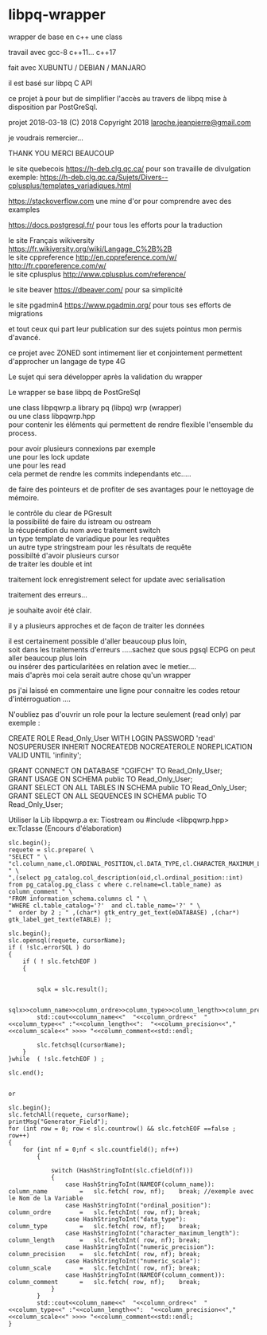 # libpq-wrapper
wrapper de base en c++ une class<br> 

travail avec gcc-8 c++11... c++17  <br>

fait avec XUBUNTU / DEBIAN / MANJARO 

il est basé sur libpq C API<br>

ce projet à pour but de simplifier l'accès au travers de libpq mise à disposition par PostGreSql.<br>


projet 2018-03-18  (C) 2018   Copyright 2018 <laroche.jeanpierre@gmail.com><br>

je voudrais remercier...<br>

THANK YOU   MERCI BEAUCOUP<br>


 le site quebecois 					https://h-deb.clg.qc.ca/		pour son travaille de divulgation<br>
 exemple:							https://h-deb.clg.qc.ca/Sujets/Divers--cplusplus/templates_variadiques.html<br>

 https://stackoverflow.com			une mine d'or pour comprendre avec des examples<br>

 https://docs.postgresql.fr/		pour tous les efforts pour la traduction<br>

 
 le site Français wikiversity		https://fr.wikiversity.org/wiki/Langage_C%2B%2B<br>
 le site cppreference				http://en.cppreference.com/w/<br>
									http://fr.cppreference.com/w/<br>
 le site cplusplus					http://www.cplusplus.com/reference/<br>

 le site beaver						https://dbeaver.com/			pour sa simplicité<br>

 le site pgadmin4					https://www.pgadmin.org/		pour tous ses efforts de migrations<br>  

 et tout ceux qui part leur publication sur des sujets pointus mon permis d'avancé.<br>

 ce projet avec ZONED sont intimement lier et conjointement permettent d'approcher un langage de type 4G<br>

 Le sujet qui sera développer après la validation du wrapper<br>


 Le wrapper se base libpq de PostGreSql<br>

 une class libpqwrp.a	           library pq (libpq)  wrp (wrapper)<br>
 ou une class libpqwrp.hpp<br>
 pour contenir les éléments qui permettent de rendre flexible l'ensemble du process.<br>


 pour avoir plusieurs connexions par exemple<br>
 une pour les lock update<br>
 une pour les read<br>
 cela permet de rendre les commits independants etc.....<br>

 de faire des pointeurs et de profiter de ses avantages pour le nettoyage de mémoire.<br>

 le contrôle du clear de PGresult<br>
 la possibilité de faire du istream ou ostream<br>
 la récupération du nom avec traitement switch<br>
 un type template de variadique pour les requêtes<br>
 un autre type stringstream pour les résultats de requête<br>
 possibilté d'avoir plusieurs cursor<br>
 de traiter les double et int<br>

 traitement lock enregistrement   select for update avec serialisation <br>

 traitement des erreurs...

 je souhaite avoir été clair.<br>

 il y a plusieurs approches et de façon de traiter les données<br>
 

 il est certainement possible d'aller beaucoup plus loin,<br>
 soit dans les traitements d'erreurs .....sachez que sous pgsql ECPG on peut aller beaucoup plus loin <br>
 ou insérer des particularitées en relation avec le metier....<br> 
 mais d'après moi cela serait autre chose qu'un wrapper<br>

 ps j'ai laissé en commentaire une ligne pour connaitre les codes retour d'intérroguation .... <br> 
 
 
 N'oubliez pas d'ouvrir un role pour la lecture seulement (read only)  par exemple : <br>
 
 CREATE ROLE Read_Only_User WITH LOGIN PASSWORD 'read' <br>
NOSUPERUSER INHERIT NOCREATEDB NOCREATEROLE NOREPLICATION VALID UNTIL 'infinity'; <br>

GRANT CONNECT ON DATABASE "CGIFCH" TO Read_Only_User; <br>
GRANT USAGE ON SCHEMA public TO Read_Only_User; <br>
GRANT SELECT ON ALL TABLES IN SCHEMA public TO Read_Only_User; <br>
GRANT SELECT ON ALL SEQUENCES IN SCHEMA public TO Read_Only_User;
<br>


Utiliser la Lib libpqwrp.a ex: Tiostream ou  #include <libpqwrp.hpp>   ex:Tclasse (Encours d'élaboration)

	slc.begin();
	requete = slc.prepare( \
	"SELECT " \
	"cl.column_name,cl.ORDINAL_POSITION,cl.DATA_TYPE,cl.CHARACTER_MAXIMUM_LENGTH,cl.NUMERIC_PRECISION,cl.NUMERIC_SCALE " \
	",(select pg_catalog.col_description(oid,cl.ordinal_position::int) from pg_catalog.pg_class c where c.relname=cl.table_name) as column_comment " \
	"FROM information_schema.columns cl " \
	"WHERE cl.table_catalog='?'  and cl.table_name='?' " \
	"  order by 2 ; " ,(char*) gtk_entry_get_text(eDATABASE) ,(char*) gtk_label_get_text(eTABLE) );

	slc.begin();
	slc.opensql(requete, cursorName); 	 
	if ( !slc.errorSQL ) do
	{
		if ( ! slc.fetchEOF )
		{
			

			sqlx = slc.result();

			sqlx>>column_name>>column_ordre>>column_type>>column_length>>column_precision>>column_scale>>column_comment;		
			std::cout<<column_name<<"  "<<column_ordre<<"  "<<column_type<<" :"<<column_length<<":  "<<column_precision<<","<<column_scale<<" >>>> "<<column_comment<<std::endl;

			slc.fetchsql(cursorName);
		}
 	}while  ( !slc.fetchEOF ) ;	

	slc.end();


	or

	slc.begin();
	slc.fetchAll(requete, cursorName);
	printMsg("Generator_Field"); 
    for (int row = 0; row < slc.countrow() && slc.fetchEOF ==false ; row++)
    {
		for (int nf = 0;nf < slc.countfield(); nf++)
			{ 

				switch (HashStringToInt(slc.cfield(nf)))
				{
					case HashStringToInt(NAMEOF(column_name)):			column_name			=	slc.fetch( row, nf);	break; //exemple avec le Nom de la Variable
					case HashStringToInt("ordinal_position"):			column_ordre		=	slc.fetchInt( row, nf);	break;
					case HashStringToInt("data_type"):					column_type			=	slc.fetch( row, nf);	break;
					case HashStringToInt("character_maximum_length"):	column_length		=	slc.fetchInt( row, nf);	break;
					case HashStringToInt("numeric_precision"):			column_precision	=	slc.fetchInt( row, nf);	break;
					case HashStringToInt("numeric_scale"):				column_scale		=	slc.fetchInt( row, nf);	break;
					case HashStringToInt(NAMEOF(column_comment)):		column_comment		=	slc.fetch( row, nf);	break;
				}
			}
			std::cout<<column_name<<"  "<<column_ordre<<"  "<<column_type<<" :"<<column_length<<":  "<<column_precision<<","<<column_scale<<" >>>> "<<column_comment<<std::endl;
	}

